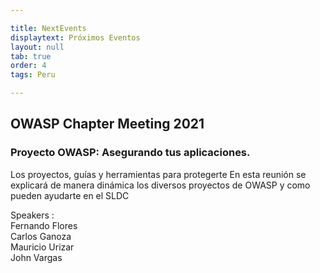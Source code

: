 ```yaml
---

title: NextEvents
displaytext: Próximos Eventos
layout: null
tab: true
order: 4
tags: Peru

---
```


## OWASP Chapter Meeting 2021

### Proyecto OWASP: Asegurando tus aplicaciones. 
Los proyectos, guías y herramientas para protegerte
En esta reunión se explicará de manera dinámica los diversos proyectos de OWASP y como pueden ayudarte en el SLDC

Speakers : <br>
Fernando Flores <br>
Carlos Ganoza<br>
Mauricio Urizar<br>
John Vargas<br>
